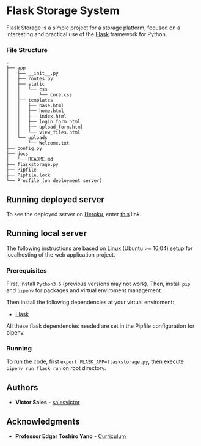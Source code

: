 # Flask Storage System
Flask Storage is a simple project for a storage platform, focused on a interesting and practical use of the [Flask](http://flask.pocoo.org/) framework for Python.

### File Structure
```
.
├── app
│   ├── __init__.py
│   ├── routes.py
│   ├── static
│   │   └── css
│   │       └── core.css
│   ├── templates
│   │   ├── base.html
│   │   ├── home.html
│   │   ├── index.html
│   │   ├── login_form.html
│   │   ├── upload_form.html
│   │   └── view_files.html
│   └── uploads
│       └── Welcome.txt
├── config.py
├── docs
│   └── README.md
├── flaskstorage.py
├── Pipfile
├── Pipfile.lock
└── Procfile (on deployment server)
```

## Running deployed server
To see the deployed server on [Heroku](https://heroku.com), enter [this](https://salesvictor-storage.herokuapp.com/) link.

## Running local server
The following instructions are based on Linux (Ubuntu >= 16.04) setup for localhosting of the web application project.

### Prerequisites
First, install ```Python3.6``` (previous versions may not work). Then, install ```pip``` and ```pipenv``` for packages and virtual enviroment management. 

Then install the following dependencies at your virtual enviroment:
* [Flask](http://flask.pocoo.org/)

All these flask dependencies needed are set in the Pipfile configuration for pipenv.

### Running

To run the code, first ```export FLASK_APP=flaskstorage.py```, then execute ```pipenv run flask run``` on root directory.

## Authors

* **Victor Sales** - [salesvictor](https://github.com/salesvictor)

## Acknowledgments

* **Professor Edgar Toshiro Yano** - [Curriculum](http://buscatextual.cnpq.br/buscatextual/visualizacv.do?id=K4798593T1&idiomaExibicao=2)
